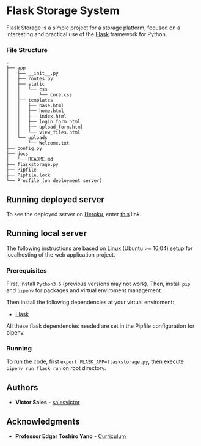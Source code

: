 # Flask Storage System
Flask Storage is a simple project for a storage platform, focused on a interesting and practical use of the [Flask](http://flask.pocoo.org/) framework for Python.

### File Structure
```
.
├── app
│   ├── __init__.py
│   ├── routes.py
│   ├── static
│   │   └── css
│   │       └── core.css
│   ├── templates
│   │   ├── base.html
│   │   ├── home.html
│   │   ├── index.html
│   │   ├── login_form.html
│   │   ├── upload_form.html
│   │   └── view_files.html
│   └── uploads
│       └── Welcome.txt
├── config.py
├── docs
│   └── README.md
├── flaskstorage.py
├── Pipfile
├── Pipfile.lock
└── Procfile (on deployment server)
```

## Running deployed server
To see the deployed server on [Heroku](https://heroku.com), enter [this](https://salesvictor-storage.herokuapp.com/) link.

## Running local server
The following instructions are based on Linux (Ubuntu >= 16.04) setup for localhosting of the web application project.

### Prerequisites
First, install ```Python3.6``` (previous versions may not work). Then, install ```pip``` and ```pipenv``` for packages and virtual enviroment management. 

Then install the following dependencies at your virtual enviroment:
* [Flask](http://flask.pocoo.org/)

All these flask dependencies needed are set in the Pipfile configuration for pipenv.

### Running

To run the code, first ```export FLASK_APP=flaskstorage.py```, then execute ```pipenv run flask run``` on root directory.

## Authors

* **Victor Sales** - [salesvictor](https://github.com/salesvictor)

## Acknowledgments

* **Professor Edgar Toshiro Yano** - [Curriculum](http://buscatextual.cnpq.br/buscatextual/visualizacv.do?id=K4798593T1&idiomaExibicao=2)
